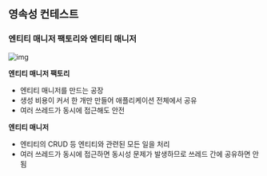 ## 영속성 컨테스트

### 엔티티 매니저 팩토리와 엔티티 매니저

![img](https://github.com/mistyblue0302/TIL/blob/main/Image/context1.png)

**엔티티 매니저 팩토리**
- 엔티티 매니저를 만드는 공장
- 생성 비용이 커서 한 개만 만들어 애플리케이션 전체에서 공유
- 여러 쓰레드가 동시에 접근해도 안전

**엔티티 매니저**
- 엔티티의 CRUD 등 엔티티와 관련된 모든 일을 처리
- 여러 쓰레드가 동시에 접근하면 동시성 문제가 발생하므로 쓰레드 간에 공유하면 안됨
